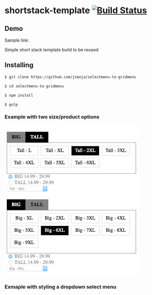 # shortstack-template   [![Build Status](https://travis-ci.org/jsmojo/selectmenu-to-gridmenu.svg?branch=master)](https://travis-ci.org/jsmojo/selectmenu-to-gridmenu)


## Demo
Sample link: 

Simple short stack template build to be reused

## Installing

```
$ git clone https://github.com/jsmojo/selectmenu-to-gridmenu
```

```
$ cd selectmenu-to-gridmenu
```

```
$ npm install 
```

```
$ gulp
```

### Example with two size/product options
![alt tag](https://github.com/jsmojo/selectmenu-to-gridmenu/blob/master/demo.jpg)


### Exmaple with styling a dropdown select menu

